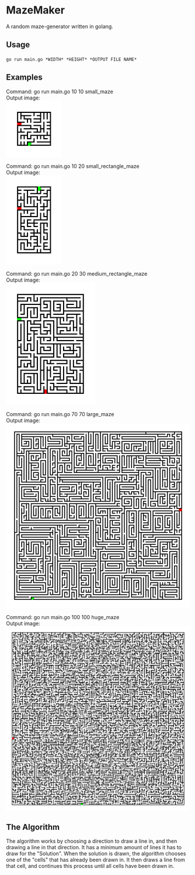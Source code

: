 # MazeMaker
 A random maze-generator written in golang.

## Usage

`go run main.go *WIDTH* *HEIGHT* *OUTPUT FILE NAME*`<br>

## Examples
Command: go run main.go 10 10 small_maze <br>
Output image: <br>
![small_maze](output_images/10x10.png)

Command: go run main.go 10 20 small_rectangle_maze <br>
Output image: <br>
![rectangle_maze](output_images/10x20.png)

Command: go run main.go 20 30 medium_rectangle_maze <br>
Output image: <br>
![rectangle_maze](output_images/20x30.png)

Command: go run main.go 70 70 large_maze <br>
Output image: <br>
![large_maze](output_images/70x70.png)

Command: go run main.go 100 100 huge_maze <br>
Output image: <br>
![huge_maze](output_images/100x100.png)

## The Algorithm
The algorithm works by choosing a direction to draw a line in, and then drawing a line in that direction. It has a minimum amount of lines it has to draw for the "Solution". When the solution is drawn, the algorithm chooses one of the "cells" that has already been drawn in. It then draws a line from that cell, and continues this process until all cells have been drawn in.
